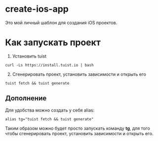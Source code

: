 # create-ios-app

Это мой личный шаблон для создания iOS проектов. 

# Как запускать проект

1. Установить tuist
```
curl -Ls https://install.tuist.io | bash
```

2. Сгенерировать проект, установить зависимости и открыть его 
```
tuist fetch && tuist generate 
```

## Дополнение

Для удобства можно создать у себя alias:

```
alias tg="tuist fetch && tuist generate"
```

Таким образом можно будет просто запускать команду **tg**, для того чтобы сгенерировать проект, установить зависимости и открыть его.
